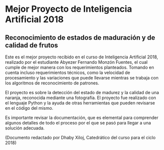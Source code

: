 # Mejor Proyecto de Inteligencia Artificial 2018

## Reconocimiento de estados de maduración y de calidad de frutos

Este es el mejor proyecto recibido en el curso de Inteligencia Artificial 2018, 
realizado por el estudiante Abyezer Fernando Monzón Fuentes, 
el cual cumple de mejor manera con los requerimientos planteados. Tomando en cuenta
incluso requerimientos técnicos, como la velocidad de procesamiento y las variaciones
que puede llevarse mientras se trabaja con los algoritmos de reconocimiento de 
patrones.

El proyecto es sobre la detección del estado de madurez y la calidad de una naranja,
reconocida mediante una fotografía. El proyecto fue realizado con el lenguaje Python 
y la ayuda de otras herramientas que pueden revisarse en el código del mismo.

Es importante revisar la documentación, que es elemental para comprender algunos
detalles de todo el proceso por el que se pasó para llegar a una solución adecuada.

(Documento redactado por Dhaby Xiloj, Catedrático del curso para el ciclo 2018)
